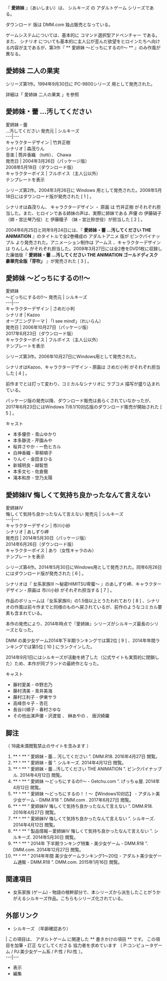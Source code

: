 『 **愛姉妹** 』（あいしまい）は、  シルキーズ  の  アダルトゲーム  シリーズである。

ダウンロード  版は  DMM.com  独占販売となっている。

ゲームシステムについては、基本的に  コマンド選択型アドベンチャー  である。また、  シナリオ
についても基本的に主人公が歪んだ欲望をヒロインたちへ向ける内容が主であるが、第3作『 ** 愛姉妹 〜どっちにするの!!〜  ** 』のみ作風が異なる。

##  愛姉妹 二人の果実



シリーズ第1作。1994年9月30日に  PC-9800シリーズ  用として発売された。

詳細は「  愛姉妹 二人の果実  」を参照

##  愛姉妹・蕾 …汚してください



愛姉妹・蕾  
…汚してください  発売元  |  シルキーズ   
---|---  
キャラクターデザイン  |  竹井正樹   
シナリオ  |  森茂りん   
音楽  |  筒井香織  （tutti）、  Chawa   
発売日  |  2004年3月26日（パッケージ版）   
2008年5月18日（ダウンロード版）  
キャラクターボイス  |  フルボイス（主人公以外）   
テンプレートを表示  
  
シリーズ第2作。2004年3月26日に  Windows  用として発売された。2008年5月18日にはダウンロード版が発売された  [  1  ]  。

シナリオは森茂りん、  キャラクターデザイン  ・  原画  は  竹井正樹  がそれぞれ担当した。また、ヒロインである姉妹の声は、実際に姉妹である  声優
の  伊藤硝子  （姉・宮辻琴乃役）と  伊藤瞳子  （妹・宮辻鈴世役）が担当した  [  2  ]  。

2004年6月25日と同年9月24日には、『 **愛姉妹・蕾 …汚してください THE ANIMATION** 』のタイトルで全2巻構成の  アダルトアニメ
版が  ピンクパイナップル  より発売された。アニメーション制作は  アームス  、キャラクターデザインは  りんしん
がそれぞれ担当した。2009年3月27日には全2巻をDVD1枚に収録した廉価版『 **愛姉妹・蕾 …汚してください THE ANIMATION
ゴールドディスク 豪華完全版「芽吹」** 』が発売された  [  3  ]  。

##  愛姉妹 〜どっちにするの!!〜



愛姉妹  
〜どっちにするの!!〜  発売元  |  シルキーズ   
---|---  
キャラクターデザイン  |  さめだ小判   
シナリオ  |  Kazoo   
オープニングテーマ  |  「I see mind!」（れいらん）   
発売日  |  2006年10月27日（パッケージ版）   
2017年6月23日（ダウンロード版）  
キャラクターボイス  |  フルボイス（主人公以外）   
テンプレートを表示  
  
シリーズ第3作。2006年10月27日にWindows用として発売された。

シナリオはKazoo、キャラクターデザイン・原画は  さめだ小判  がそれぞれ担当した  [  4  ]  。

前作までとは打って変わり、コミカルなシナリオに  ラブコメ  描写が盛り込まれている。

パッケージ版の発売以降、ダウンロード販売は長らくされていなかったが、2017年6月23日にはWindows
7/8.1/10対応版のダウンロード販売が開始された  [  5  ]  。

キャスト

    

  * 本多優奈 -  青山ゆかり 
  * 本多静流 -  芹園みや 
  * 桜井さやか -  一色ヒカル 
  * 白神香織 -  草柳順子 
  * りんぐ -  金田まひる 
  * 新城明良 -  越智悠 
  * 本多文七 -  佐倉徹 
  * 滝本和彦 -  空乃太陽 

##  愛姉妹IV 悔しくて気持ち良かったなんて言えない



愛姉妹IV  
悔しくて気持ち良かったなんて言えない  発売元  |  シルキーズ   
---|---  
キャラクターデザイン  |  市川小紗   
シナリオ  |  あしずり岬   
発売日  |  2014年5月30日（パッケージ版）   
2014年6月26日（ダウンロード版）  
キャラクターボイス  |  あり（女性キャラのみ）   
テンプレートを表示  
  
シリーズ第4作。2014年5月30日にWindows用として発売された。同年6月26日にはダウンロード版が発売された  [  6  ]  。

シナリオは『  女系家族III 〜秘密HIMITSU卑蜜〜  』のあしずり岬、キャラクターデザイン・原画は  市川小紗  がそれぞれ担当する  [  7
]  。

作品のボリュームは『女系家族III』の1.5倍以上とうたわれており  [  8  ]
、シナリオの作風は前々作までと同様のものへ戻されているが、前作のようなコミカル要素も含まれている。

本作の発売により、2014年時点で『愛姉妹』シリーズがシルキーズ最長のシリーズとなった。

DMM  の美少女ゲーム2014年下半期ランキングでは第2位  [  9  ]  、2014年年間ランキングでは第5位  [  10  ]
にランクインした。

2014年9月1日にはシルキーズが活動を終了した（公式サイトも実質的に閉鎖した）ため、本作が同ブランドの最終作となった。

キャスト

    

  * 藤村愛美 -  中野志乃 
  * 藤村清美 -  青井美海 
  * 藤村江利子 -  伊東サラ 
  * 高峰奈々子 -  杏花 
  * 長谷川順子 -  春村さゆな 
  * その他出演声優 -  沢渡蛍  、  榊あやの  、  唐沢綺羅 

##  脚注



（  18歳未満閲覧禁止のサイトを含みます  ）

  1. ** ^  ** “  愛姉妹・蕾… 汚してください  ”. DMM.R18.  2016年4月27日  閲覧。 
  2. ** ^  ** “  愛姉妹・蕾  ”. シルキーズ.  2014年4月12日  閲覧。 
  3. ** ^  ** “  愛姉妹・蕾…汚してください THE ANIMATION  ”. ピンクパイナップル.  2014年4月12日  閲覧。 
  4. ** ^  ** “  愛姉妹 ～どっちにするの!!～ - Getchu.com  ”. げっちゅ屋.  2014年4月12日  閲覧。 
  5. ** ^  ** “  愛姉妹 〜どっちにするの！！〜【Windows10対応】 - アダルト美少女ゲーム - DMM.R18  ”.  DMM.com  .  2017年6月27日  閲覧。 
  6. ** ^  ** “  愛姉妹IV 悔しくて気持ち良かったなんて言えない  ”. DMM.R18.  2016年4月27日  閲覧。 
  7. ** ^  ** “  愛姉妹Ⅳ 悔しくて気持ち良かったなんて言えない  ”. シルキーズ.  2014年4月12日  閲覧。 
  8. ** ^  ** “  製品情報－愛姉妹Ⅳ 悔しくて気持ち良かったなんて言えない  ”. シルキーズ.  2014年5月30日  閲覧。 
  9. ** ^  ** “  2014年 下半期ランキング特集 - 美少女ゲーム - DMM.R18  ”. DMM.com.  2014年12月27日  閲覧。 
  10. ** ^  ** “  2014年年間 美少女ゲームランキング1～20位 - アダルト美少女ゲーム通販 - DMM.R18  ”. DMM.com.  2015年1月16日  閲覧。 

##  関連項目



  * 女系家族 (ゲーム)  \- 物語の根幹部分で、本シリーズから派生したことがうかがえるシルキーズ作品。こちらもシリーズ化されている。 

##  外部リンク



  * シルキーズ  （年齢確認あり） 

|  この項目は、  アダルトゲーム  に関連した ** 書きかけの項目  ** です。  この項目を加筆・訂正  などしてくださる  協力者を求めています
（  P:コンピュータゲーム  /  PJ:美少女ゲーム系  /  P:性  /  PJ:性  ）。  
---|---  
  
  * 表示 
  * 編集 

